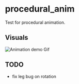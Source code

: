 # procedural_anim
Test for procedural animation.

## Visuals
![Animation demo Gif](https://simono.fr/anim_procedural.gif)

## TODO
- fix leg bug on rotation
